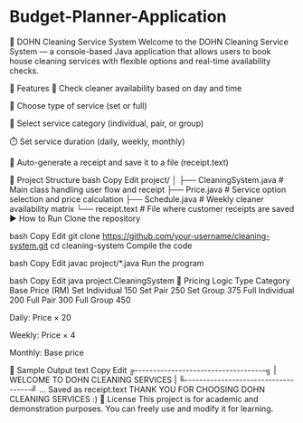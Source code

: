 # Budget-Planner-Application

🧹 DOHN Cleaning Service System
Welcome to the DOHN Cleaning Service System — a console-based Java application that allows users to book house cleaning services with flexible options and real-time availability checks.

📌 Features
📅 Check cleaner availability based on day and time

🧼 Choose type of service (set or full)

👥 Select service category (individual, pair, or group)

⏱️ Set service duration (daily, weekly, monthly)

🧾 Auto-generate a receipt and save it to a file (receipt.text)

📁 Project Structure
bash
Copy
Edit
project/
│
├── CleaningSystem.java       # Main class handling user flow and receipt
├── Price.java                # Service option selection and price calculation
├── Schedule.java             # Weekly cleaner availability matrix
└── receipt.text              # File where customer receipts are saved
▶️ How to Run
Clone the repository

bash
Copy
Edit
git clone https://github.com/your-username/cleaning-system.git
cd cleaning-system
Compile the code

bash
Copy
Edit
javac project/*.java
Run the program

bash
Copy
Edit
java project.CleaningSystem
🧮 Pricing Logic
Type	Category	Base Price (RM)
Set	Individual	150
Set	Pair	250
Set	Group	375
Full	Individual	200
Full	Pair	300
Full	Group	450

Daily: Price × 20

Weekly: Price × 4

Monthly: Base price

📌 Sample Output
text
Copy
Edit
╔------------------------------------╗
| WELCOME TO DOHN CLEANING SERVICES |
╚------------------------------------╝
...
Saved as receipt.text
THANK YOU FOR CHOOSING DOHN CLEANING SERVICES :)
📃 License
This project is for academic and demonstration purposes. You can freely use and modify it for learning.
